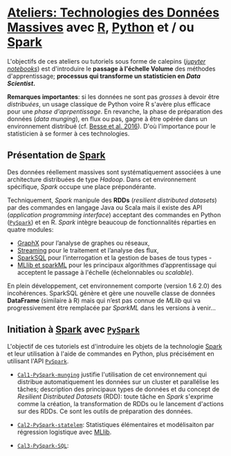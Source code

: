 # [Ateliers: Technologies des Données Massives](https://github.com/wikistat/Ateliers-Big-Data) avec [R](https://cran.r-project.org/), [Python](https://www.python.org/) et / ou [Spark](href="http://spark.apache.org/)

L'objectifs de ces ateliers ou tutoriels sous forme de calepins ([*jupyter notebooks*](http://jupyter.org/)) est d'introduire le **passage à l'échelle Volume** des méthodes d'apprentissage; **processus qui transforme un statisticien en *Data Scientist*.** 

**Remarques importantes**: si les données ne sont pas *grosses* à devoir être *distribuées*, un usage classique de Python voire R s'avère plus efficace pour une *phase d'aprpentissage*. En revanche, la phase de préparation des données (*data munging*), en flux ou pas, gagne à être opérée dans un environnement distribué (cf. [Besse et al. 2016](https://hal.archives-ouvertes.fr/hal-01350099)). D'où l'importance pour le statisticien à se former à ces technologies.

## Présentation de [Spark](href="http://spark.apache.org/)
Des données réellement massives sont systématiquement associées à une architecture distribuées de type *Hadoop*. Dans cet environnement spécifique, *Spark* occupe une place prépondérante. 

Techniquement, *Spark* manipule des **RDDs** (*resilient distributed datasets*) par des commandes en langage Java ou Scala mais il existe des API (*application programming interface*) acceptant des commandes en Python ([`PySpark`](http://spark.apache.org/docs/latest/api/python/)) et en  R. *Spark* intègre  beaucoup  de fonctionnalités réparties en quatre modules:

- [GraphX](http://spark.apache.org/graphx/) pour l’analyse de graphes ou réseaux, 
- [Streaming](http://spark.apache.org/streaming/) pour le traitement et l’analyse des flux,
- [SparkSQL](http://spark.apache.org/sql/) pour l’interrogation et la gestion de bases de tous types - 
- [MLlib et sparkML](http://spark.apache.org/mllib/) pour les principaux algorithmes d’apprentissage qui acceptent le passage à l'échelle (échelonnables ou *scalable*).

En plein développement, cet environnement comporte (version 1.6 2.0) des incohérences. SparkSQL génère et gère une nouvelle classe de données **DataFrame** (similaire à R) mais qui n’est pas connue de
*MLlib* qui va progressivement être remplacée par *SparkML* dans les versions à venir...


## Initiation à [Spark](href="http://spark.apache.org/) avec [`PySpark`](http://spark.apache.org/docs/latest/api/python/)
L'objectif de ces tutoriels est d'introduire les objets de la technologie [Spark](https://spark.apache.org/) et leur utilisation à l'aide de commandes en Python, plus précisément en utilisant l'API  [`PySpark`](http://spark.apache.org/docs/latest/api/python/). 

- [`Cal1-PySpark-munging`](https://github.com/wikistat/Ateliers-Big-Data/blob/master/1-Intro-PySpark/Cal1-PySpark-munging.ipynb) justifie l'utilisation de cet environnement qui distribue automatiquement les données sur un cluster et parallélise les tâches; description des principaux types de données et du concept de *Resilient Distributed Datasets* (RDD): toute tâche en *Spark* s'exprime comme la création, la transformation de RDDs ou le lancement d'actions sur des RDDs. Ce sont les outils de préparation des données.

- [`Cal2-PySpark-statelem`](https://github.com/wikistat/Ateliers-Big-Data/blob/master/1-Intro-PySpark/Cal2-PySpark-statelem.ipynb): Statistiques élémentaires et modélisaiton par régression logistique avec [MLlib](https://spark.apache.org/mllib/).
- [`Cal3-PySpark-SQL`](https://github.com/wikistat/Ateliers-Big-Data/blob/master/1-Intro-PySpark/Cal3-PySpark-SQL.ipynb): 

